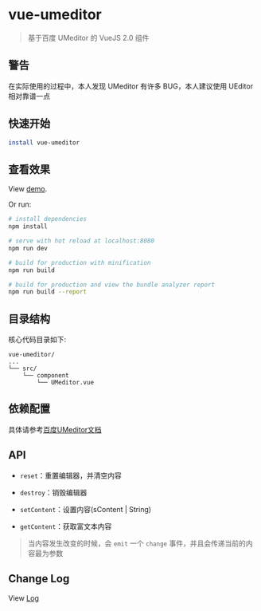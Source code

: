 # vue-umeditor

> 基于百度 UMeditor 的 VueJS 2.0 组件

## 警告

在实际使用的过程中，本人发现 UMeditor 有许多 BUG，本人建议使用 UEditor 相对靠谱一点

## 快速开始

``` bash
install vue-umeditor
```

## 查看效果
View [demo](http://htmlpreview.github.io/?https://github.com/RoamIn/vue-umeditor/blob/master/view/demo.html).

Or run:

``` bash
# install dependencies
npm install

# serve with hot reload at localhost:8080
npm run dev

# build for production with minification
npm run build

# build for production and view the bundle analyzer report
npm run build --report
```

## 目录结构

核心代码目录如下:

```
vue-umeditor/
...
└── src/
    └── component
        └── UMeditor.vue
```

## 依赖配置

具体请参考[百度UMeditor文档](http://ueditor.baidu.com/website/umeditor.html)

## API

- `reset`：重置编辑器，并清空内容
- `destroy`：销毁编辑器

- `setContent`：设置内容(sContent | String)

- `getContent`：获取富文本内容

> 当内容发生改变的时候，会 `emit` 一个 `change` 事件，并且会传递当前的内容最为参数

## Change Log

View [Log](https://github.com/RoamIn/vue-umeditor/blob/master/ChangeLog.md)
